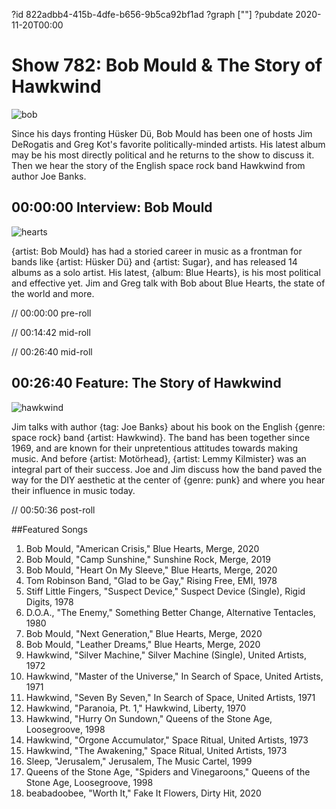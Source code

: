 ?id 822adbb4-415b-4dfe-b656-9b5ca92bf1ad
?graph [""]
?pubdate 2020-11-20T00:00
# Show 782: Bob Mould & The Story of Hawkwind
![bob](https://static.soundopinions.org/images/2020/bob2.jpeg)

Since his days fronting Hüsker Dü, Bob Mould has been one of hosts Jim DeRogatis and Greg Kot's favorite politically-minded artists. His latest album may be his most directly political and he returns to the show to discuss it. Then we hear the story of the English space rock band Hawkwind from author Joe Banks. 


## 00:00:00 Interview: Bob Mould
![hearts](https://static.soundopinions.org/images/2020/bob.jpeg)

{artist: Bob Mould} has had a storied career in music as a frontman for bands like {artist: Hüsker Dü} and {artist: Sugar}, and has released 14 albums as a solo artist. His latest, {album: Blue Hearts}, is his most political and effective yet. Jim and Greg talk with Bob about Blue Hearts, the state of the world and more.



// 00:00:00 pre-roll

// 00:14:42 mid-roll

// 00:26:40 mid-roll

## 00:26:40 Feature: The Story of Hawkwind
![hawkwind](https://static.soundopinions.org/images/2020/hawkwind.jpeg)

Jim talks with author {tag: Joe Banks} about his book on the English {genre: space rock} band {artist: Hawkwind}. The band has been together since 1969, and are known for their unpretentious attitudes towards making music. And before {artist: Motörhead}, {artist: Lemmy Kilmister} was an integral part of their success. Joe and Jim discuss how the band paved the way for the DIY aesthetic at the center of {genre: punk} and where you hear their influence in music today.


// 00:50:36 post-roll



##Featured Songs

1. Bob Mould, "American Crisis," Blue Hearts, Merge, 2020
1. Bob Mould, "Camp Sunshine," Sunshine Rock, Merge, 2019
1. Bob Mould, "Heart On My Sleeve," Blue Hearts, Merge, 2020
1. Tom Robinson Band, "Glad to be Gay," Rising Free, EMI, 1978
1. Stiff Little Fingers, "Suspect Device," Suspect Device (Single), Rigid Digits, 1978
1. D.O.A., "The Enemy," Something Better Change, Alternative Tentacles, 1980
1. Bob Mould, "Next Generation," Blue Hearts, Merge, 2020
1. Bob Mould, "Leather Dreams," Blue Hearts, Merge, 2020
1. Hawkwind, "Silver Machine," Silver Machine (Single), United Artists, 1972
1. Hawkwind, "Master of the Universe," In Search of Space, United Artists, 1971
1. Hawkwind, "Seven By Seven," In Search of Space, United Artists, 1971
1. Hawkwind, "Paranoia, Pt. 1," Hawkwind, Liberty, 1970
1. Hawkwind, "Hurry On Sundown," Queens of the Stone Age, Loosegroove, 1998
1. Hawkwind, "Orgone Accumulator," Space Ritual, United Artists, 1973
1. Hawkwind, "The Awakening," Space Ritual, United Artists, 1973
1. Sleep, "Jerusalem," Jerusalem, The Music Cartel, 1999
1. Queens of the Stone Age, "Spiders and Vinegaroons," Queens of the Stone Age, Loosegroove, 1998
1. beabadoobee, "Worth It," Fake It Flowers, Dirty Hit, 2020